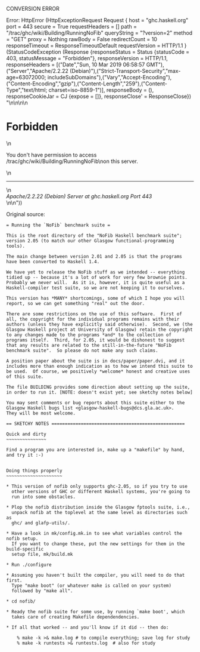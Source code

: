 CONVERSION ERROR

Error: HttpError (HttpExceptionRequest Request {
  host                 = "ghc.haskell.org"
  port                 = 443
  secure               = True
  requestHeaders       = []
  path                 = "/trac/ghc/wiki/Building/RunningNoFib"
  queryString          = "?version=2"
  method               = "GET"
  proxy                = Nothing
  rawBody              = False
  redirectCount        = 10
  responseTimeout      = ResponseTimeoutDefault
  requestVersion       = HTTP/1.1
}
 (StatusCodeException (Response {responseStatus = Status {statusCode = 403, statusMessage = "Forbidden"}, responseVersion = HTTP/1.1, responseHeaders = [("Date","Sun, 10 Mar 2019 06:58:57 GMT"),("Server","Apache/2.2.22 (Debian)"),("Strict-Transport-Security","max-age=63072000; includeSubDomains"),("Vary","Accept-Encoding"),("Content-Encoding","gzip"),("Content-Length","259"),("Content-Type","text/html; charset=iso-8859-1")], responseBody = (), responseCookieJar = CJ {expose = []}, responseClose' = ResponseClose}) "<!DOCTYPE HTML PUBLIC \"-//IETF//DTD HTML 2.0//EN\">\n<html><head>\n<title>403 Forbidden</title>\n</head><body>\n<h1>Forbidden</h1>\n<p>You don't have permission to access /trac/ghc/wiki/Building/RunningNoFib\non this server.</p>\n<hr>\n<address>Apache/2.2.22 (Debian) Server at ghc.haskell.org Port 443</address>\n</body></html>\n"))

Original source:

```trac
= Running the `NoFib` benchmark suite =

This is the root directory of the "NoFib Haskell benchmark suite";
version 2.05 (to match our other Glasgow functional-programming
tools).

The main change between version 2.01 and 2.05 is that the programs
have been converted to Haskell 1.4.

We have yet to release the NoFib stuff as we intended -- everything
tidied up -- because it's a lot of work for very few brownie points.
Probably we never will.  As it is, however, it is quite useful as a
Haskell-compiler test suite, so we are not keeping it to ourselves.

This version has *MANY* shortcomings, some of which I hope you will
report, so we can get something "real" out the door.

There are some restrictions on the use of this software.  First of
all, the copyright for the individual programs remains with their
authors (unless they have explicitly said otherwise).  Second, we (the
Glasgow Haskell project at University of Glasgow) retain the copyright
to any changes made to the programs *and* to the collection of
programs itself.  Third, for 2.05, it would be dishonest to suggest
that any results are related to the still-in-the-future "NoFib
benchmark suite".  So please do not make any such claims.

A position paper about the suite is in docs/paper/paper.dvi, and it
includes more than enough indication as to how we intend this suite to
be used.  Of course, we positively *welcome* honest and creative uses
of this suite.

The file BUILDING provides some direction about setting up the suite,
in order to run it. [NOTE: doesn't exist yet; see sketchy notes below]

You may sent comments or bug reports about this suite either to the
Glasgow Haskell bugs list <glasgow-haskell-bugs@dcs.gla.ac.uk>.
They will be most welcome.

== SKETCHY NOTES ==================================================

Quick and dirty
~~~~~~~~~~~~~~~

Find a program you are interested in, make up a "makefile" by hand,
and try it :-)


Doing things properly
~~~~~~~~~~~~~~~~~~~~~

* This version of nofib only supports ghc-2.05, so if you try to use
  other versions of GHC or different Haskell systems, you're going to
  run into some obstacles.

* Plop the nofib distribution inside the Glasgow fptools suite, i.e.,
  unpack nofib at the toplevel at the same level as directories such as
  ghc/ and glafp-utils/.

* Have a look in mk/config.mk.in to see what variables control the nofib setup.
  If you want to change these, put the new settings for them in the build-specific
  setup file, mk/build.mk

* Run ./configure

* Assuming you haven't built the compiler, you will need to do that first.
  Type "make boot" (or whatever make is called on your system)
  followed by "make all". 

* cd nofib/

* Ready the nofib suite for some use, by running `make boot', which
  takes care of creating Makefile dependendencies.

* If all that worked -- and you'll know if it did -- then do:

    % make -k >& make.log # to compile everything; save log for study
    % make -k runtests >& runtests.log	# also for study

```
